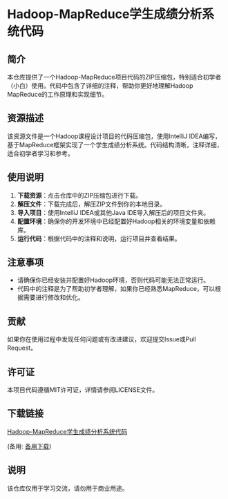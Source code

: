 # Hadoop-MapReduce学生成绩分析系统代码

## 简介

本仓库提供了一个Hadoop-MapReduce项目代码的ZIP压缩包，特别适合初学者（小白）使用。代码中包含了详细的注释，帮助你更好地理解Hadoop MapReduce的工作原理和实现细节。

## 资源描述

该资源文件是一个Hadoop课程设计项目的代码压缩包，使用IntelliJ IDEA编写，基于MapReduce框架实现了一个学生成绩分析系统。代码结构清晰，注释详细，适合初学者学习和参考。

## 使用说明

1. **下载资源**：点击仓库中的ZIP压缩包进行下载。
2. **解压文件**：下载完成后，解压ZIP文件到你的本地目录。
3. **导入项目**：使用IntelliJ IDEA或其他Java IDE导入解压后的项目文件夹。
4. **配置环境**：确保你的开发环境中已经配置好Hadoop相关的环境变量和依赖库。
5. **运行代码**：根据代码中的注释和说明，运行项目并查看结果。

## 注意事项

- 请确保你已经安装并配置好Hadoop环境，否则代码可能无法正常运行。
- 代码中的注释是为了帮助初学者理解，如果你已经熟悉MapReduce，可以根据需要进行修改和优化。

## 贡献

如果你在使用过程中发现任何问题或有改进建议，欢迎提交Issue或Pull Request。

## 许可证

本项目代码遵循MIT许可证，详情请参阅LICENSE文件。

## 下载链接
[Hadoop-MapReduce学生成绩分析系统代码](https://pan.quark.cn/s/c8acd4819be9) 

(备用: [备用下载](https://pan.baidu.com/s/1klisHZ_-nlSWhYAVXPZcjw?pwd=1234))

## 说明

该仓库仅用于学习交流，请勿用于商业用途。
